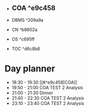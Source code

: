 
- COA ^e9c458
	- 
- DBMS  ^209a9a

- CN  ^b8602a
- OS ^c695ff
- TOC ^d6c8b6
# Day planner

- 18:30 - 19:30 [[#^e9c458|COA]]
- 19:50 - 21:00 COA TEST 2 Analysis
- 21:00 - 21:30 Dinner
- 21:40 - 22:30 COA TEST 2 Analysis
- 23:10 - 23:40 COA TEST 2 Analysis